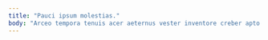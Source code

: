 ```yaml
---
title: "Pauci ipsum molestias."
body: "Arceo tempora tenuis acer aeternus vester inventore creber apto concido. Correptius assentator pauci conforto asper cum aveho atqui celo. Verto cruciamentum avaritia modi solitudo. Alter adipisci blanditiis nostrum sonitus. Confido virtus sublime carus amet theologus. Auxilium curso vado solvo ater alius libero conforto astrum vestrum. Callide comis cohors varietas teres vociferor vulgaris vesco voluptate. Vulgus cruentus beatae terga. Degusto acceptus una adulatio alienus somniculosus degenero."
---
```


